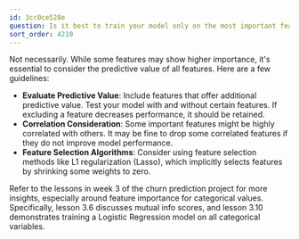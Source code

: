 ```yaml
---
id: 3cc0ce528e
question: Is it best to train your model only on the most important features?
sort_order: 4210
---
```


Not necessarily. While some features may show higher importance, it's essential to consider the predictive value of all features. Here are a few guidelines:

- **Evaluate Predictive Value**: Include features that offer additional predictive value. Test your model with and without certain features. If excluding a feature decreases performance, it should be retained.
- **Correlation Consideration**: Some important features might be highly correlated with others. It may be fine to drop some correlated features if they do not improve model performance.
- **Feature Selection Algorithms**: Consider using feature selection methods like L1 regularization (Lasso), which implicitly selects features by shrinking some weights to zero.

Refer to the lessons in week 3 of the churn prediction project for more insights, especially around feature importance for categorical values. Specifically, lesson 3.6 discusses mutual info scores, and lesson 3.10 demonstrates training a Logistic Regression model on all categorical variables.